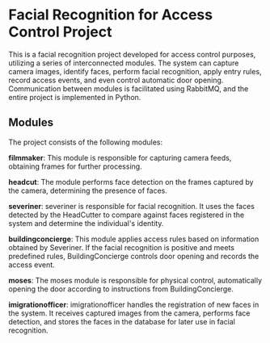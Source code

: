 # Facial Recognition for Access Control Project

This is a facial recognition project developed for access control purposes, utilizing a series of interconnected modules. The system can capture camera images, identify faces, perform facial recognition, apply entry rules, record access events, and even control automatic door opening. Communication between modules is facilitated using RabbitMQ, and the entire project is implemented in Python.

## Modules

The project consists of the following modules:

**filmmaker**: This module is responsible for capturing camera feeds, obtaining frames for further processing.

**headcut**: The module performs face detection on the frames captured by the camera, determining the presence of faces.

**severiner**: severiner is responsible for facial recognition. It uses the faces detected by the HeadCutter to compare against faces registered in the system and determine the individual's identity.

**buildingconcierge**: This module applies access rules based on information obtained by Severiner. If the facial recognition is positive and meets predefined rules, BuildingConcierge controls door opening and records the access event.

**moses**: The moses module is responsible for physical control, automatically opening the door according to instructions from BuildingConcierge.

**imigrationofficer**: imigrationofficer handles the registration of new faces in the system. It receives captured images from the camera, performs face detection, and stores the faces in the database for later use in facial recognition.